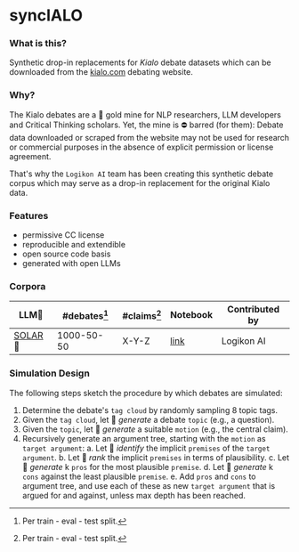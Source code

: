 # syncIALO

### What is this?

Synthetic drop-in replacements for _Kialo_ debate datasets which can be downloaded from the [kialo.com](https://kialo.com) debating website.

### Why?

The Kialo debates are a 👑 gold mine for NLP researchers, LLM developers and Critical Thinking scholars. Yet, the mine is ⛔️ barred (for them): Debate data downloaded or scraped from the website may not be used for research or commercial purposes in the absence of explicit permission or license agreement.

That's why the `Logikon AI` team has been creating this synthetic debate corpus which may serve as a drop-in replacement for the original Kialo data.

### Features

- permissive CC license
- reproducible and extendible
- open source code basis
- generated with open LLMs

### Corpora

| LLM🤖 | #debates[^1] | #claims[^1] | Notebook | Contributed by |
|---|---|---|---|---|
|[SOLAR](https://huggingface.co/upstage/SOLAR-10.7B-Instruct-v1.0)🤗|1000-50-50|X-Y-Z|[link](src/solar-ipynb)|Logikon AI|

[^1]: Per train - eval - test split.

### Simulation Design

The following steps sketch the procedure by which debates are simulated:

1. Determine the debate's `tag cloud` by randomly sampling 8 topic tags.
2. Given the `tag cloud`, let 🤖 _generate_ a debate `topic` (e.g., a question).
3. Given the `topic`, let 🤖 _generate_ a suitable `motion` (e.g., the central claim).
4. Recursively generate an argument tree, starting with the `motion` as `target argument`:
   a. Let 🤖 _identify_ the implicit `premises` of the `target argument`.
   b. Let 🤖 _rank_ the implicit `premises` in terms of plausibility.
   c. Let 🤖 _generate_ k `pros` for the most plausible `premise`.
   d. Let 🤖 _generate_ k `cons` against the least plausible `premise`.
   e. Add `pros` and `cons` to argument tree, and use each of these as new `target argument` that is argued for and against, unless max depth has been reached.
